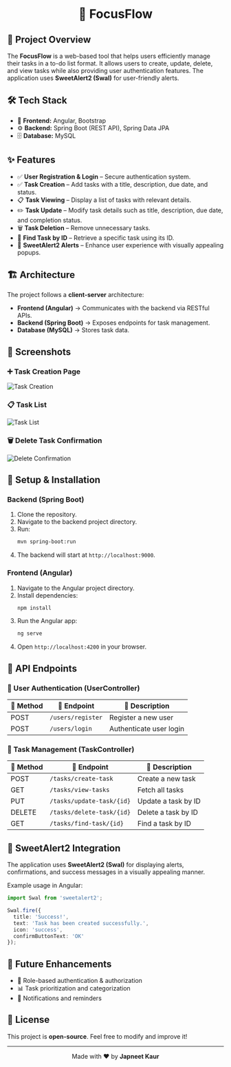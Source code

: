 # <p align="center">📝 FocusFlow  </p>

## 📌 Project Overview  
The **FocusFlow** is a web-based tool that helps users efficiently manage their tasks in a to-do list format. It allows users to create, update, delete, and view tasks while also providing user authentication features. The application uses **SweetAlert2 (Swal)** for user-friendly alerts.  

## 🛠 Tech Stack  
- 🎨 **Frontend:** Angular, Bootstrap  
- ⚙️ **Backend:** Spring Boot (REST API), Spring Data JPA  
- 🗄 **Database:** MySQL  

## ✨ Features  
- ✅ **User Registration & Login** – Secure authentication system.  
- ✅ **Task Creation** – Add tasks with a title, description, due date, and status.  
- 📋 **Task Viewing** – Display a list of tasks with relevant details.  
- ✏️ **Task Update** – Modify task details such as title, description, due date, and completion status.  
- 🗑 **Task Deletion** – Remove unnecessary tasks.  
- 🔎 **Find Task by ID** – Retrieve a specific task using its ID.
- 🔔 **SweetAlert2 Alerts** – Enhance user experience with visually appealing popups. 

## 🏗 Architecture  
The project follows a **client-server** architecture:  
- **Frontend (Angular)** → Communicates with the backend via RESTful APIs.  
- **Backend (Spring Boot)** → Exposes endpoints for task management.  
- **Database (MySQL)** → Stores task data.  

<!-- ![Architecture Diagram](https://via.placeholder.com/800x400?text=Architecture+Diagram)  -->
## 📸 Screenshots  

### ➕ Task Creation Page  
![Task Creation](https://github.com/user-attachments/assets/82fe6968-326b-45f8-a7b8-82967e077b11)  

### 📋 Task List  
![Task List](https://github.com/user-attachments/assets/995136d0-4dfd-429c-a72f-7a803f4028ac)  

### 🗑 Delete Task Confirmation  
![Delete Confirmation](https://github.com/user-attachments/assets/1b955ee3-69b8-43fb-9444-427c638f76f5)  


## 🚀 Setup & Installation  

### Backend (Spring Boot)  
1. Clone the repository.  
2. Navigate to the backend project directory.  
3. Run:  
   ```sh
   mvn spring-boot:run
   ```
4. The backend will start at `http://localhost:9000`.  

### Frontend (Angular)  

1. Navigate to the Angular project directory.  
2. Install dependencies:  
   ```sh
   npm install
   ```  
3. Run the Angular app:  
   ```sh
   ng serve
   ```  
4. Open `http://localhost:4200` in your browser.  


## 📡 API Endpoints  

### 🔑 User Authentication (UserController)  
| 🔹 Method | 🔹 Endpoint | 🔹 Description |  
|-----------|-----------|----------------|  
| POST | `/users/register` | Register a new user |  
| POST | `/users/login` | Authenticate user login |  

### 📝 Task Management (TaskController)  
| 🔹 Method | 🔹 Endpoint | 🔹 Description |  
|-----------|-----------|----------------|  
| POST | `/tasks/create-task` | Create a new task |  
| GET | `/tasks/view-tasks` | Fetch all tasks |  
| PUT | `/tasks/update-task/{id}` | Update a task by ID |  
| DELETE | `/tasks/delete-task/{id}` | Delete a task by ID |  
| GET | `/tasks/find-task/{id}` | Find a task by ID |  

## 🎨 SweetAlert2 Integration  
The application uses **SweetAlert2 (Swal)** for displaying alerts, confirmations, and success messages in a visually appealing manner.  

Example usage in Angular:  
```ts
import Swal from 'sweetalert2';

Swal.fire({
  title: 'Success!',
  text: 'Task has been created successfully.',
  icon: 'success',
  confirmButtonText: 'OK'
});
```

## 🚀 Future Enhancements  

- 🔐 Role-based authentication & authorization  
- 📊 Task prioritization and categorization  
- 🔔 Notifications and reminders  

## 📜 License  

This project is **open-source**. Feel free to modify and improve it!  

---

<p align="center">Made with ❤️ by <strong>Japneet Kaur</strong></p>


